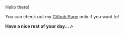 Hello there!

You can check out my [Github Page](https://prottoyfuad.github.io/) only if you want to!

**Have a nice rest of your day... 🎶**
